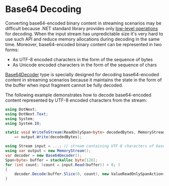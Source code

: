 Base64 Decoding
====
Converting base64-encoded binary content in streaming scenarios may be difficult because .NET standard library provides only [low-level operations](https://docs.microsoft.com/en-us/dotnet/api/system.buffers.text.base64) for decoding. When the input stream has unpredictable size it's very hard to use such API and reduce memory allocations during decoding in the same time. Moreover, base64-encoded binary content can be represented in two forms:
* As UTF-8 encoded characters in the form of the sequence of bytes
* As Unicode encoded characters in the form of the sequence of chars

[Base64Decoder](../../api/DotNext.Text.Base64Decoder.yml) type is specially designed for decoding base64-encoded content in streaming scenarios because it maintains the state in the form of the buffer when input fragment cannot be fully decoded.

The following example demonstrates how to decode base64-encoded content represented by UTF-8 encoded characters from the stream:
```csharp
using DotNext;
using DotNext.Text;
using System;
using System.IO;

static void WriteToStream(ReadOnlySpan<byte> decodedBytes, MemoryStream output)
    => output.Write(decodedBytes);

using Stream input = ...; // stream containing UTF-8 characters of base-64 encoded content
using var output = new MemoryStream();
var decoder = new Base64Decoder();
Span<byte> buffer = stackalloc byte[128];
for (int count; (count = input.Read(buffer)) > 0; )
{
    decoder.Decode(buffer.Slice(0, count), new ValueReadOnlySpanAction<byte, MemoryStream>(&WriteToStream), output);
}
```